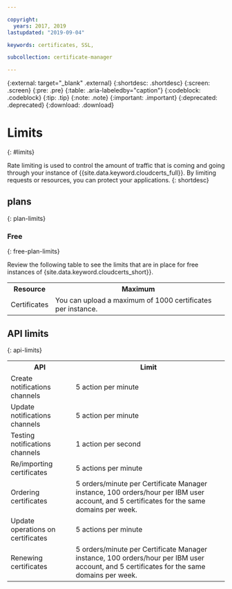 ```yaml
---

copyright:
  years: 2017, 2019
lastupdated: "2019-09-04"

keywords: certificates, SSL,

subcollection: certificate-manager

---
```


{:external: target="_blank" .external}
{:shortdesc: .shortdesc}
{:screen: .screen}
{:pre: .pre}
{:table: .aria-labeledby="caption"}
{:codeblock: .codeblock}
{:tip: .tip}
{:note: .note}
{:important: .important}
{:deprecated: .deprecated}
{:download: .download}

# Limits
{: #limits}

Rate limiting is used to control the amount of traffic that is coming and going through your instance of {{site.data.keyword.cloudcerts_full}}. By limiting requests or resources, you can protect your applications.
{: shortdesc}

## plans
{: plan-limits}

### Free
{: free-plan-limits}

Review the following table to see the limits that are in place for free instances of {site.data.keyword.cloudcerts_short}}.

<table>
  <tr>
    <th> Resource </th>
    <th> Maximum </th>
  </tr>
  <tr>
    <td>Certificates</td>
    <td>You can upload a maximum of 1000 certificates per instance.</td>
  </tr>
</table>

## API limits
{: api-limits}

<table>
  <tr>
    <th> API </th>
    <th> Limit </th>
  </tr>
  <tr>
    <td>Create notifications channels</td>
    <td>5 action per minute</td>
  </tr>
  <tr>
    <td>Update notifications channels</td>
    <td>5 action per minute</td>
  </tr>
  <tr>
    <td>Testing notifications channels</td>
    <td>1 action per second</td>
  </tr>
  <tr>
    <td>Re/importing certificates</td>
    <td>5 actions per minute</td>
  </tr>
  </tr>
    <td>Ordering certificates</td>
    <td>5 orders/minute per Certificate Manager instance, 100 orders/hour per IBM user account, and 5 certificates for the same domains per week.</td>
  </tr>
  <tr>
    <td>Update operations on certificates</td>
    <td>5 actions per minute</td>
  </tr>
    <td>Renewing certificates</td>
    <td>5 orders/minute per Certificate Manager instance, 100 orders/hour per IBM user account, and 5 certificates for the same domains per week.</td>
  </tr>
</table>